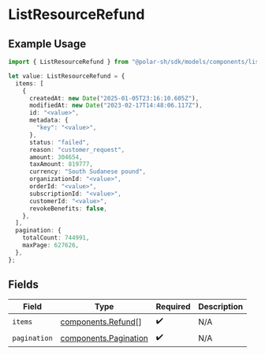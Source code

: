 # ListResourceRefund

## Example Usage

```typescript
import { ListResourceRefund } from "@polar-sh/sdk/models/components/listresourcerefund.js";

let value: ListResourceRefund = {
  items: [
    {
      createdAt: new Date("2025-01-05T23:16:10.605Z"),
      modifiedAt: new Date("2023-02-17T14:48:06.117Z"),
      id: "<value>",
      metadata: {
        "key": "<value>",
      },
      status: "failed",
      reason: "customer_request",
      amount: 304654,
      taxAmount: 819777,
      currency: "South Sudanese pound",
      organizationId: "<value>",
      orderId: "<value>",
      subscriptionId: "<value>",
      customerId: "<value>",
      revokeBenefits: false,
    },
  ],
  pagination: {
    totalCount: 744991,
    maxPage: 627626,
  },
};
```

## Fields

| Field                                                          | Type                                                           | Required                                                       | Description                                                    |
| -------------------------------------------------------------- | -------------------------------------------------------------- | -------------------------------------------------------------- | -------------------------------------------------------------- |
| `items`                                                        | [components.Refund](../../models/components/refund.md)[]       | :heavy_check_mark:                                             | N/A                                                            |
| `pagination`                                                   | [components.Pagination](../../models/components/pagination.md) | :heavy_check_mark:                                             | N/A                                                            |
